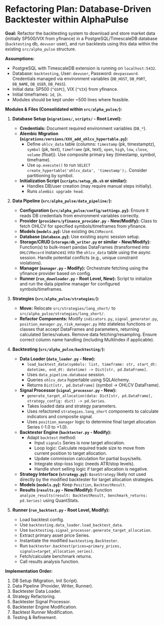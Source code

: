 # Refactoring Plan: Database-Driven Backtester within AlphaPulse

**Goal:** Refactor the backtesting system to download and store market data (initially SP500/VIX from yfinance) in a PostgreSQL/TimescaleDB database (`backtesting` db, `devuser` user), and run backtests using this data within the existing `src/alpha_pulse` structure.

**Assumptions:**
*   PostgreSQL with TimescaleDB extension is running on `localhost:5432`.
*   Database: `backtesting`, User: `devuser`, Password: `devpassword`. Credentials managed via environment variables (`DB_HOST`, `DB_PORT`, `DB_NAME`, `DB_USER`, `DB_PASS`).
*   Initial data: SP500 (`^GSPC`), VIX (`^VIX`) from yfinance.
*   Initial timeframes: `1d`, `1h`.
*   Modules should be kept under ~500 lines where feasible.

**Modules & Files (Consolidated within `src/alpha_pulse/`):**

1.  **Database Setup (`migrations/`, `scripts/` - Root Level):**
    *   **Credentials:** Document required environment variables (`DB_*`).
    *   **Alembic Migration (`migrations/versions/XXX_add_ohlcv_hypertable.py`):**
        *   Define `ohlcv_data` table (columns: `timestamp` (pk, timestamptz), `symbol` (pk, text), `timeframe` (pk, text), `open`, `high`, `low`, `close`, `volume` (float)). Use composite primary key (timestamp, symbol, timeframe).
        *   Use `op.execute()` to run `SELECT create_hypertable('ohlcv_data', 'timestamp');`. Consider partitioning by symbol.
    *   **Initialization Script (`scripts/setup_db.sh` or similar):**
        *   Handles DB/user creation (may require manual steps initially).
        *   Runs `alembic upgrade head`.

2.  **Data Pipeline (`src/alpha_pulse/data_pipeline/`):**
    *   **Configuration (`src/alpha_pulse/config/settings.py`):** Ensure it reads DB credentials from environment variables correctly.
    *   **Provider (`providers/yfinance_provider.py` - New/Modify):** Class to fetch OHLCV for specified symbols/timeframes from yfinance.
    *   **Models (`models.py`):** Use existing `OHLCVRecord`.
    *   **Database (`database.py`):** Use existing async session setup.
    *   **Storage/CRUD (`storage/db_writer.py` or similar - New/Modify):** Function(s) to bulk-insert pandas DataFrames (transformed into `OHLCVRecord` instances) into the `ohlcv_data` table using the async session. Handle potential conflicts (e.g., unique constraint violations).
    *   **Manager (`manager.py` - Modify):** Orchestrate fetching using the yfinance provider based on config.
    *   **Runner (`run_downloader.py` - Root Level, New):** Script to initialize and run the data pipeline manager for configured symbols/timeframes.

3.  **Strategies (`src/alpha_pulse/strategies/`):**
    *   **Move:** Relocate `src/strategies/long_short/` to `src/alpha_pulse/strategies/long_short/`.
    *   **Refactor Components:** Modify `indicators.py`, `signal_generator.py`, `position_manager.py`, `risk_manager.py` into stateless functions or classes that accept DataFrames and parameters, returning calculated Series/values. Remove data fetching/resampling. Ensure correct column name handling (including MultiIndex if applicable).

4.  **Backtesting (`src/alpha_pulse/backtesting/`):**
    *   **Data Loader (`data_loader.py` - New):**
        *   `load_backtest_data(symbols: list, timeframe: str, start_dt: datetime, end_dt: datetime) -> Dict[str, pd.DataFrame]`.
        *   Uses `data_pipeline.database` session.
        *   Queries `ohlcv_data` hypertable using SQLAlchemy.
        *   Returns `Dict[str, pd.DataFrame]` (symbol -> OHLCV DataFrame).
    *   **Signal Processor (`signal_processor.py` - New):**
        *   `generate_target_allocation(data: Dict[str, pd.DataFrame], strategy_config: dict) -> pd.Series`.
        *   Takes loaded data and strategy parameters.
        *   Uses refactored `strategies.long_short` components to calculate indicators and composite signal.
        *   Uses `position_manager` logic to determine final target allocation Series (-1.0 to +1.0).
    *   **Backtester Engine (`backtester.py` - Modify):**
        *   Adapt `backtest` method:
            *   Input `signals` Series is now target allocation.
            *   Loop logic: Calculate required trade size to move from current position to target allocation.
            *   Update commission calculation for partial buys/sells.
            *   Integrate stop-loss logic (needs ATR/stop levels).
            *   Handle short selling logic if target allocation is negative.
    *   **Strategy Interface (`strategy.py`):** `BaseStrategy` likely not used directly by the modified backtester for target allocation strategies.
    *   **Models (`models.py`):** Keep `Position`, `BacktestResult`.
    *   **Results (`results.py` - New/Modify):** Function `analyze_results(result: BacktestResult, benchmark_returns: pd.Series)` using QuantStats.

5.  **Runner (`run_backtest.py` - Root Level, Modify):**
    *   Load backtest config.
    *   Use `backtesting.data_loader.load_backtest_data`.
    *   Use `backtesting.signal_processor.generate_target_allocation`.
    *   Extract primary asset price Series.
    *   Instantiate the modified `backtesting.Backtester`.
    *   Run `backtester.backtest(prices=primary_prices, signals=target_allocation_series)`.
    *   Fetch/calculate benchmark returns.
    *   Call results analysis function.

**Implementation Order:**
1.  DB Setup (Migration, Init Script).
2.  Data Pipeline (Provider, Writer, Runner).
3.  Backtester Data Loader.
4.  Strategy Refactoring.
5.  Backtester Signal Processor.
6.  Backtester Engine Modification.
7.  Backtest Runner Modification.
8.  Testing & Refinement.